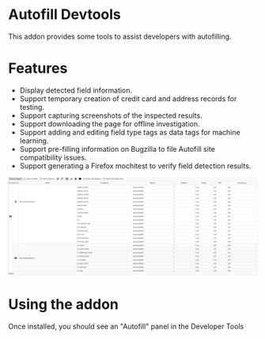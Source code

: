 # Autofill Devtools

This addon provides some tools to assist developers with autofilling.

# Features

- Display detected field information.
- Support temporary creation of credit card and address records for testing.
- Support capturing screenshots of the inspected results.
- Support downloading the page for offline investigation.
- Support adding and editing field type tags as data tags for machine learning.
- Support pre-filling information on Bugzilla to file Autofill site compatibility issues.
- Support generating a Firefox mochitest to verify field detection results.

![](screenshot.png)

# Using the addon

Once installed, you should see an "Autofill" panel in the Developer Tools
